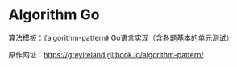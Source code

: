 # Algorithm Go

算法模板：《algorithm-pattern》 Go语言实现（含各题基本的单元测试）

原作网址：<https://greyireland.gitbook.io/algorithm-pattern/>

